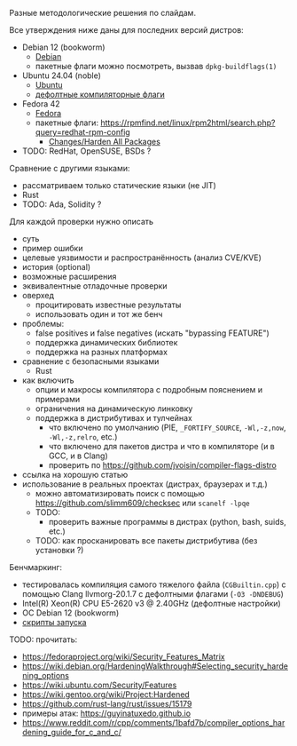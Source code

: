 Разные методологические решения по слайдам.

Все утверждения ниже даны для последних версий дистров:
  - Debian 12 (bookworm)
    * [Debian](https://wiki.debian.org/HardeningWalkthrough#Selecting_security_hardening_options)
    * пакетные флаги можно посмотреть, вызвав `dpkg-buildflags(1)`
  - Ubuntu 24.04 (noble)
    * [Ubuntu](https://wiki.ubuntu.com/Security/Features)
    * [дефолтные компиляторные флаги](https://wiki.ubuntu.com/ToolChain/CompilerFlags)
  - Fedora 42
    * [Fedora](https://fedoraproject.org/wiki/Security_Features_Matrix)
    * пакетные флаги: https://rpmfind.net/linux/rpm2html/search.php?query=redhat-rpm-config
      + [Changes/Harden All Packages](https://fedoraproject.org/wiki/Changes/Harden_All_Packages)
  - TODO: RedHat, OpenSUSE, BSDs ?

Сравнение с другими языками:
  - рассматриваем только статические языки (не JIT)
  - Rust
  - TODO: Ada, Solidity ?

Для каждой проверки нужно описать
  - суть
  - пример ошибки
  - целевые уязвимости и распространённость (анализ CVE/KVE)
  - история (optional)
  - возможные расширения
  - эквивалентные отладочные проверки
  - оверхед
    * процитировать известные результаты
    * использовать один и тот же бенч
  - проблемы:
    * false positives и false negatives (искать "bypassing FEATURE")
    * поддержка динамических библиотек
    * поддержка на разных платформах
  - сравнение с безопасными языками
    * Rust
  - как включить
    * опции и макросы компилятора с подробным пояснением и примерами
    * ограничения на динамическую линковку
    * поддержка в дистрибутивах и тулчейнах
      + что включено по умолчанию (PIE, `_FORTIFY_SOURCE`, `-Wl,-z,now`, `-Wl,-z,relro`, etc.)
      + что включено для пакетов дистра и что в компиляторе (и в GCC, и в Clang)
      + проверить по https://github.com/jvoisin/compiler-flags-distro
  - ссылка на хорошую статью
  - использование в реальных проектах (дистрах, браузерах и т.д.)
    * можно автоматизировать поиск с помощью https://github.com/slimm609/checksec или `scanelf -lpqe`
    * TODO:
      + проверить важные программы в дистрах (python, bash, suids, etc.)
    + TODO: как просканировать все пакеты дистрибутива (без установки ?)

Бенчмаркинг:
  - тестировалась компиляция самого тяжелого файла (`CGBuiltin.cpp`) с помощью Clang llvmorg-20.1.7 с дефолтными флагами (`-O3 -DNDEBUG`)
  - Intel(R) Xeon(R) CPU E5-2620 v3 @ 2.40GHz (дефолтные настройки)
  - ОС Debian 12 (bookworm)
  - [скрипты запуска](bench)

TODO: прочитать:
  - https://fedoraproject.org/wiki/Security_Features_Matrix
  - https://wiki.debian.org/HardeningWalkthrough#Selecting_security_hardening_options
  - https://wiki.ubuntu.com/Security/Features
  - https://wiki.gentoo.org/wiki/Project:Hardened
  - https://github.com/rust-lang/rust/issues/15179
  - примеры атак: https://guyinatuxedo.github.io
  - https://www.reddit.com/r/cpp/comments/1bafd7b/compiler_options_hardening_guide_for_c_and_c/
